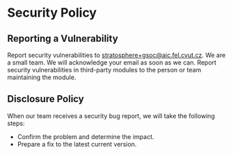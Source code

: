 # Security Policy

## Reporting a Vulnerability

Report security vulnerabilities to stratosphere+gsoc@aic.fel.cvut.cz. We are a small team. We will acknowledge your email as soon as we can. Report security vulnerabilities in third-party modules to the person or 
team maintaining the module.

## Disclosure Policy

When our team receives a security bug report, we will take the following steps:

  * Confirm the problem and determine the impact.
  * Prepare a fix to the latest current version.
